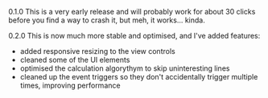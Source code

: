 0.1.0 This is a very early release and will probably work for about 30 clicks before you find a way to crash it, but meh, it works... kinda. 

0.2.0 This is now much more stable and optimised, and I've added features:
  - added responsive resizing to the view controls
  - cleaned some of the UI elements
  - optimised the calculation algorythym to skip uninteresting lines
  - cleaned up the event triggers so they don't accidentally trigger multiple times, improving performance 
